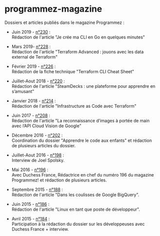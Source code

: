 # programmez-magazine
Dossiers et articles publiés dans le magazine Programmez :

* Juin 2019 - [n°230](https://www.programmez.com/magazine/article/je-crée-ma-CLI-en-Go-en-quelques-minutes) : <br/>
Rédaction de l'article "Je crée ma CLI en Go en quelques minutes" 

* Mars 2019- [n°228](https://www.programmez.com/magazine/programmez-228-pdf) : <br/>
Rédaction de l'article "Terraform Advanced : jouons avec les data external de Terraform" 

* Février 2019 - [n°226](https://www.programmez.com/magazine/programmez-226-pdf) : <br/>
Rédaction de la fiche technique "Terraform CLI Cheat Sheet"

* Juillet-Aout 2018 - [n°220](http://www.programmez.com/magazine/programmez-220-pdf) : <br/>
Rédaction de l'article "SteamDecks : une plateforme pour apprendre en s’amusant"

* Janvier 2018 - [n°214](http://www.programmez.com/magazine/programmez-214-pdf) : <br/>
Rédaction de l'article "Infrastructure as Code avec Terraform"

* Juin 2017 - [n°208](http://www.programmez.com/magazine/programmez-208-pdf) :<br/>
Rédaction de l'article "La reconnaissance d’images à portée de main avec l’API Cloud Vision de Google"

* Décembre 2016 - [n°202](http://www.programmez.com/magazine/programmez-202-pdf) :<br/>
Coordination du dossier "Apprendre le code aux enfants" et rédaction de plusieurs articles du dossier.

* Juillet-Aout 2016 - [n°198](http://www.programmez.com/magazine/programmez-198-pdf) :<br/>
Interview de Joel Spolsky.

* Mai 2016 - [n°196](http://www.programmez.com/magazine/programmez-196-pdf) :<br/>
Avec Duchess France, Rédactrice en chef du numéro 196 du magazine Programmez! et rédaction de plusieurs articles.

* Septembre 2015 - [n°188](http://www.programmez.com/magazine/programmez-188-pdf) :<br/>
Rédaction de l'article "Dans les coulisses de Google BigQuery".

* Juin 2015 - [n°186](http://www.programmez.com/magazine/programmez-186-pdf) :<br/>
Rédaction de l'article "Linux en tant que poste de développeur".

* Avril 2015 - [n°184](http://www.programmez.com/magazine/programmez-184-pdf) :<br/>
Participation à la rédaction du dossier sur les développeuses avec Duchess France + interview.
